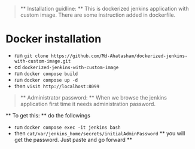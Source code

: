 > ** Installation guidline: ** This is dockerized jenkins application with custom image. There are some instruction added in dockerfile.

# Docker installation

- run `` git clone https://github.com/Md-Ahatasham/dockerized-jenkins-with-custom-image.git ``
- cd `` dockerized-jenkins-with-custom-image ``
- run `` docker compose build ``
- run `` docker compose up -d ``
- then `` visit http://localhost:8099 ``

> ** Administrator password: ** When we browse the jenkins application first time it needs administration password.

** To get this: ** do the followings
- run `` docker compose exec -it jenkins bash ``
- then `` cat/var/jenkins_home/secrets/initialAdminPassword ``
** you will get the password. Just paste and go forward **

